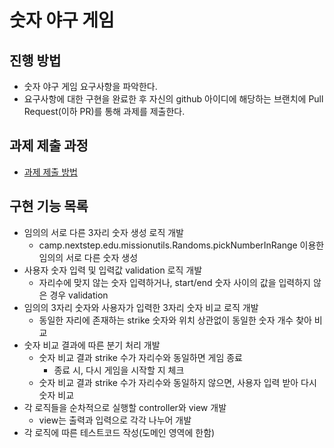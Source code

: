 # 숫자 야구 게임
## 진행 방법
* 숫자 야구 게임 요구사항을 파악한다.
* 요구사항에 대한 구현을 완료한 후 자신의 github 아이디에 해당하는 브랜치에 Pull Request(이하 PR)를 통해 과제를 제출한다.

## 과제 제출 과정
* [과제 제출 방법](https://github.com/next-step/nextstep-docs/tree/master/precourse)

## 구현 기능 목록
* 임의의 서로 다른 3자리 숫자 생성 로직 개발
  * camp.nextstep.edu.missionutils.Randoms.pickNumberInRange 이용한 임의의 서로 다른 숫자 생성
* 사용자 숫자 입력 및 입력값 validation 로직 개발
  * 자리수에 맞지 않는 숫자 입력하거나, start/end 숫자 사이의 값을 입력하지 않은 경우 validation
* 임의의 3자리 숫자와 사용자가 입력한 3자리 숫자 비교 로직 개발
  * 동일한 자리에 존재하는 strike 숫자와 위치 상관없이 동일한 숫자 개수 찾아 비교
* 숫자 비교 결과에 따른 분기 처리 개발
  * 숫자 비교 결과 strike 수가 자리수와 동일하면 게임 종료
    * 종료 시, 다시 게임을 시작할 지 체크
  * 숫자 비교 결과 strike 수가 자리수와 동일하지 않으면, 사용자 입력 받아 다시 숫자 비교
* 각 로직들을 순차적으로 실행할 controller와 view 개발
  * view는 출력과 입력으로 각각 나누어 개발
* 각 로직에 따른 테스트코드 작성(도메인 영역에 한함)